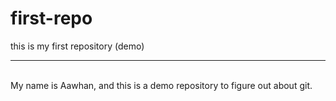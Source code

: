 # first-repo
this is my first repository (demo)
<hr>
<br>
My name is Aawhan, and this is a demo repository to figure out about git.
